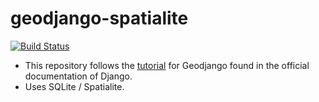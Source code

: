 # geodjango-spatialite

[![Build Status](https://travis-ci.org/sfikas/geodjango-sqlite.svg?branch=master)](https://travis-ci.org/sfikas/geodjango-sqlite)

* This repository follows the [tutorial] for Geodjango found in the official documentation of Django.
* Uses SQLite / Spatialite.

[tutorial]: <https://docs.djangoproject.com/en/1.9/ref/contrib/gis/tutorial/>
